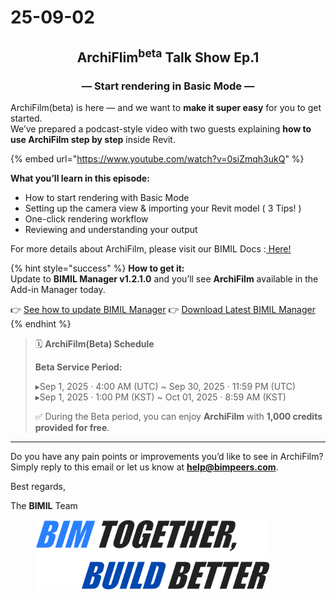 # 25-09-02

<h2 align="center">ArchiFlim<sup>beta</sup> Talk Show  Ep.1</h2>

<h3 align="center">—  Start rendering in Basic Mode —</h3>

ArchiFilm(beta) is here — and we want to **make it super easy** for you to get started.\
We’ve prepared a podcast-style video with two guests explaining **how to use ArchiFilm step by step** inside Revit.

{% embed url="https://www.youtube.com/watch?v=0siZmqh3ukQ" %}

**What you’ll learn in this episode:**

* How to start rendering with Basic Mode
* Setting up the camera view & importing your Revit model ( 3 Tips! )
* One-click rendering workflow
* Reviewing and understanding your output &#x20;

For more details about ArchiFilm, please visit our BIMIL Docs :[ Here!](../../add-ins/archi-film/)

{% hint style="success" %}
**How to get it:**\
Update to **BIMIL Manager v1.2.1.0** and you’ll see **ArchiFilm** available in the Add-in Manager today.

👉 [See how to update BIMIL Manager](../../get-started/check-and-update-bimil-manager-version.md)      👉 <a href="https://bimil.bimpeers.com/download/latest" class="button primary" data-icon="down-to-bracket">Download Latest BIMIL Manager</a>
{% endhint %}

> 🗓 **ArchiFilm(Beta) Schedule**
>
> **Beta Service Period:**
>
> ▸Sep 1, 2025 · 4:00 AM (UTC) \~ Sep 30, 2025 · 11:59 PM (UTC)\
> ▸Sep 1, 2025 · 1:00 PM (KST) \~ Oct 01, 2025 · 8:59 AM (KST)
>
> ✅ During the Beta period, you can enjoy **ArchiFilm** with **1,000 credits provided for free**.

***

Do you have any pain points or improvements you’d like to see in ArchiFilm?\
Simply reply to this email or let us know at [**help@bimpeers.com**](mailto:help@bimpeers.com?subject=%5BFeedback%20%2F%20Support%20Request%5D\&body=1.%20Name%3A%0A%5BYour%20name%5D%0A%0A2.%20BIMIL%20Manager%20Version%3A%0A%5Be.g.%2C%20v1.2.1.0%5D%0A%0A3.%20Revit%20Version%3A%0A%5Be.g.%2C%20Revit%202024%5D%0A%0A4.%20Type%20of%20request%3A%0A%0A-%20Bug%20Report%0A-%20Feature%20Request%0A-%20General%20Question%20%2F%20Feedback%0A%0A5.%20Description%3A%0A%5BPlease%20describe%20your%20issue%2C%20suggestion%2C%20or%20question%20in%20detail%5D%0A%0A6.%20Steps%20to%20Reproduce%20\(if%20bug\)%3A%0A%5BWrite%20the%20steps%20clearly%20if%20this%20is%20a%20bug%20report%5D%0A%0A7.%20Screenshots%20%2F%20Files%20\(optional\)%3A%0A%5BAttach%20if%20necessary%5D).

Best regards,

The **BIMIL** Team

<figure><img src="../../.gitbook/assets/image (4) (1).png" alt="" width="375"><figcaption></figcaption></figure>
